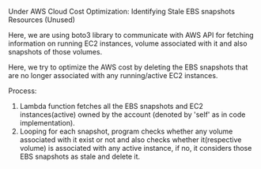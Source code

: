 Under AWS Cloud Cost Optimization: Identifying Stale EBS snapshots Resources (Unused)

Here, we are using boto3 library to communicate with AWS API for fetching information on running EC2 instances, volume associated with it and also snapshots of those volumes. 

Here, we try to optimize the AWS cost by deleting the EBS snapshots that are no longer associated with any running/active EC2 instances.

Process:
1. Lambda function fetches all the EBS snapshots and EC2 instances(active) owned by the account (denoted   by 'self' as in code implementation).
2. Looping for each snapshot, program checks whether any volume associated with it exist or not and also checks whether it(respective volume) is associated with any active instance, if no, it considers those EBS snapshots as stale and delete it.
